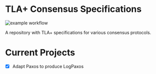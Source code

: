 # TLA+ Consensus Specifications
![example workflow](https://github.com/cjen1/tlaplusstuff/actions/workflows/test.yml/badge.svg)

A repository with TLA+ specifications for various consensus protocols.

# Current Projects
- [x] Adapt Paxos to produce LogPaxos
